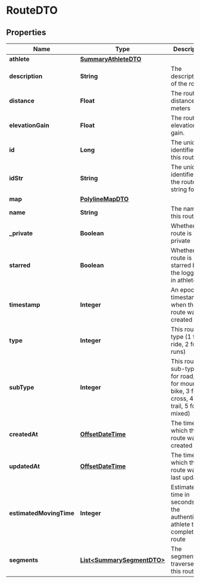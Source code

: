 

# RouteDTO

## Properties

Name | Type | Description | Notes
------------ | ------------- | ------------- | -------------
**athlete** | [**SummaryAthleteDTO**](SummaryAthleteDTO.md) |  |  [optional]
**description** | **String** | The description of the route |  [optional]
**distance** | **Float** | The route&#39;s distance, in meters |  [optional]
**elevationGain** | **Float** | The route&#39;s elevation gain. |  [optional]
**id** | **Long** | The unique identifier of this route |  [optional]
**idStr** | **String** | The unique identifier of the route in string format |  [optional]
**map** | [**PolylineMapDTO**](PolylineMapDTO.md) |  |  [optional]
**name** | **String** | The name of this route |  [optional]
**_private** | **Boolean** | Whether this route is private |  [optional]
**starred** | **Boolean** | Whether this route is starred by the logged-in athlete |  [optional]
**timestamp** | **Integer** | An epoch timestamp of when the route was created |  [optional]
**type** | **Integer** | This route&#39;s type (1 for ride, 2 for runs) |  [optional]
**subType** | **Integer** | This route&#39;s sub-type (1 for road, 2 for mountain bike, 3 for cross, 4 for trail, 5 for mixed) |  [optional]
**createdAt** | [**OffsetDateTime**](OffsetDateTime.md) | The time at which the route was created |  [optional]
**updatedAt** | [**OffsetDateTime**](OffsetDateTime.md) | The time at which the route was last updated |  [optional]
**estimatedMovingTime** | **Integer** | Estimated time in seconds for the authenticated athlete to complete route |  [optional]
**segments** | [**List&lt;SummarySegmentDTO&gt;**](SummarySegmentDTO.md) | The segments traversed by this route |  [optional]



